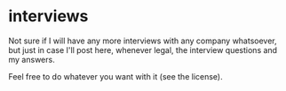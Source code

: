 # interviews

Not sure if I will have any more interviews with any company whatsoever, but just in case I'll post here, whenever legal, the interview questions and my answers.

Feel free to do whatever you want with it (see the license).

